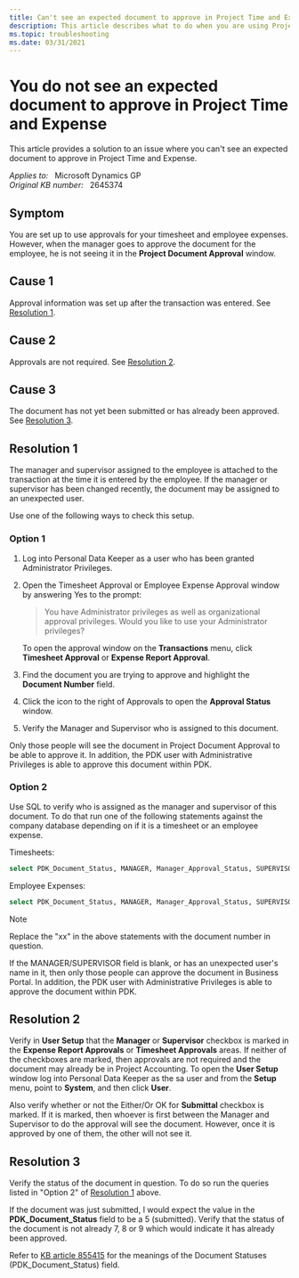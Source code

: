 ```yaml
---
title: Can't see an expected document to approve in Project Time and Expense
description: This article describes what to do when you are using Project Time and Expense for Business Portal and are approving timesheets or expenses and you do not see a document that you need to approve.
ms.topic: troubleshooting
ms.date: 03/31/2021
---
```

# You do not see an expected document to approve in Project Time and Expense

This article provides a solution to an issue where you can't see an expected document to approve in Project Time and Expense.

_Applies to:_ &nbsp; Microsoft Dynamics GP  
_Original KB number:_ &nbsp; 2645374

## Symptom

You are set up to use approvals for your timesheet and employee expenses. However, when the manager goes to approve the document for the employee, he is not seeing it in the **Project Document Approval** window.

## Cause 1

Approval information was set up after the transaction was entered. See [Resolution 1](#resolution-1).

## Cause 2

Approvals are not required. See [Resolution 2](#resolution-2).

## Cause 3

The document has not yet been submitted or has already been approved. See [Resolution 3](#resolution-3).

## Resolution 1

The manager and supervisor assigned to the employee is attached to the transaction at the time it is entered by the employee. If the manager or supervisor has been changed recently, the document may be assigned to an unexpected user.

Use one of the following ways to check this setup.

### Option 1

1. Log into Personal Data Keeper as a user who has been granted Administrator Privileges.

2. Open the Timesheet Approval or Employee Expense Approval window by answering Yes to the prompt:

    > You have Administrator privileges as well as organizational approval privileges. Would you like to use your Administrator privileges?

    To open the approval window on the **Transactions** menu, click **Timesheet Approval** or **Expense Report Approval**.

3. Find the document you are trying to approve and highlight the **Document Number** field.

4. Click the icon to the right of Approvals to open the **Approval Status** window.

5. Verify the Manager and Supervisor who is assigned to this document.

Only those people will see the document in Project Document Approval to be able to approve it. In addition, the PDK user with Administrative Privileges is able to approve this document within PDK.

### Option 2

Use SQL to verify who is assigned as the manager and supervisor of this document. To do that run one of the following statements against the company database depending on if it is a timesheet or an employee expense.

Timesheets:

```sql
select PDK_Document_Status, MANAGER, Manager_Approval_Status, SUPERVISOR, Sup_Approval_Status, Administrator, Admin_Approval_Status, * from PDK10000 where PDK_TS_No = 'xx'
```

Employee Expenses:

```sql
select PDK_Document_Status, MANAGER, Manager_Approval_Status, SUPERVISOR, Sup_Approval_Status, Administrator, Admin_Approval_Status, * from PDK10500 where PDK_EE_No = 'xx'
```

> [!NOTE]
> Replace the "xx" in the above statements with the document number in question.

If the MANAGER/SUPERVISOR field is blank, or has an unexpected user's name in it, then only those people can approve the document in Business Portal. In addition, the PDK user with Administrative Privileges is able to approve the document within PDK.

## Resolution 2

Verify in **User Setup** that the **Manager** or **Supervisor** checkbox is marked in the **Expense Report Approvals** or **Timesheet Approvals** areas. If neither of the checkboxes are marked, then approvals are not required and the document may already be in Project Accounting. To open the **User Setup** window log into Personal Data Keeper as the sa user and from the **Setup** menu, point to **System**, and then click **User**.

Also verify whether or not the Either/Or OK for **Submittal** checkbox is marked. If it is marked, then whoever is first between the Manager and Supervisor to do the approval will see the document. However, once it is approved by one of them, the other will not see it.

## Resolution 3

Verify the status of the document in question. To do so run the queries listed in "Option 2" of [Resolution 1](#resolution-1) above.

If the document was just submitted, I would expect the value in the **PDK_Document_Status** field to be a 5 (submitted). Verify that the status of the document is not already 7, 8 or 9 which would indicate it has already been approved.

Refer to [KB article 855415](https://support.microsoft.com/topic/document-statuses-in-pdk-fca80151-629f-28a3-deb4-73b13ee79f78) for the meanings of the Document Statuses (PDK_Document_Status) field.
